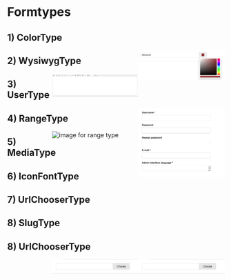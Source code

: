 Formtypes
=====================

## 1) ColorType

<img align="right"  width="200" alt="image for color type" src="https://raw.githubusercontent.com/woutervandamme/KunstmaanBundlesCMS/master/docs/images/ColorType.png" />

## 2) WysiwygType

<img align="right"  width="200" alt="image for wysiwyg type" src="https://raw.githubusercontent.com/woutervandamme/KunstmaanBundlesCMS/master/docs/images/WysiwygType.png" />

## 3) UserType

<img align="right"  width="200" alt="image for user type" src="https://raw.githubusercontent.com/woutervandamme/KunstmaanBundlesCMS/master/docs/images/UserType.png" />

## 4) RangeType

<img align="right"  width="200" alt="image for range type" src="https://raw.githubusercontent.com/woutervandamme/KunstmaanBundlesCMS/documentation/formtype/docs/images/RangeType.png" />

## 5) MediaType

## 6) IconFontType

## 7) UrlChooserType

## 8) SlugType

## 8) UrlChooserType

<img align="right"  width="200" alt="image for range type" src="https://raw.githubusercontent.com/woutervandamme/KunstmaanBundlesCMS/master/docs/images/UrlChooserType_1.png" />

<img align="right"  width="200" alt="image for range type" src="https://raw.githubusercontent.com/woutervandamme/KunstmaanBundlesCMS/master/docs/images/UrlChooserType_1.png" />
